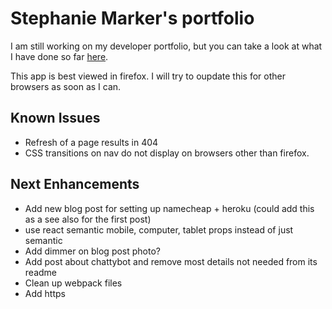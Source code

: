 # Stephanie Marker's portfolio

I am still working on my developer portfolio, but you can take a look at what I have done so far [here](http://www.stephaniemarker.com).

This app is best viewed in firefox. I will try to oupdate this for other browsers as soon as I can.

## Known Issues

* Refresh of a page results in 404
* CSS transitions on nav do not display on browsers other than firefox.

## Next Enhancements

* Add new blog post for setting up namecheap + heroku (could add this as a see also for the first post)
* use react semantic mobile, computer, tablet props instead of just semantic
* Add dimmer on blog post photo?
* Add post about chattybot and remove most details not needed from its readme
* Clean up webpack files
* Add https
